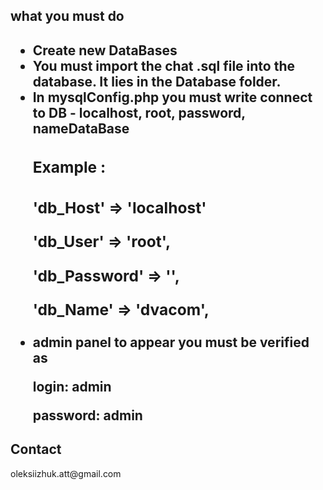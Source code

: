 <h2>what you must do<h2>
 <ul>
    <li>
        Create new DataBases 
    </li>
    <li>
        You must import the chat .sql file into the database. 
        It lies in the Database folder.
    </li>
    <li>
        In mysqlConfig.php  you must write connect to DB - localhost, root, password, nameDataBase
        <h3>Example :<h3>
        <p>'db_Host' => 'localhost'</p>
        <p>'db_User' => 'root',</p>
        <p>'db_Password' => '',</p>
        <p>'db_Name' => 'dvacom',</p>
    </li>  
    <li>
        admin panel to appear 
        you must be verified as 
       <p> login: admin </p> 
        password: admin
    </li>    
 </ul>

<h2>Contact</h2>
oleksiizhuk.att@gmail.com

